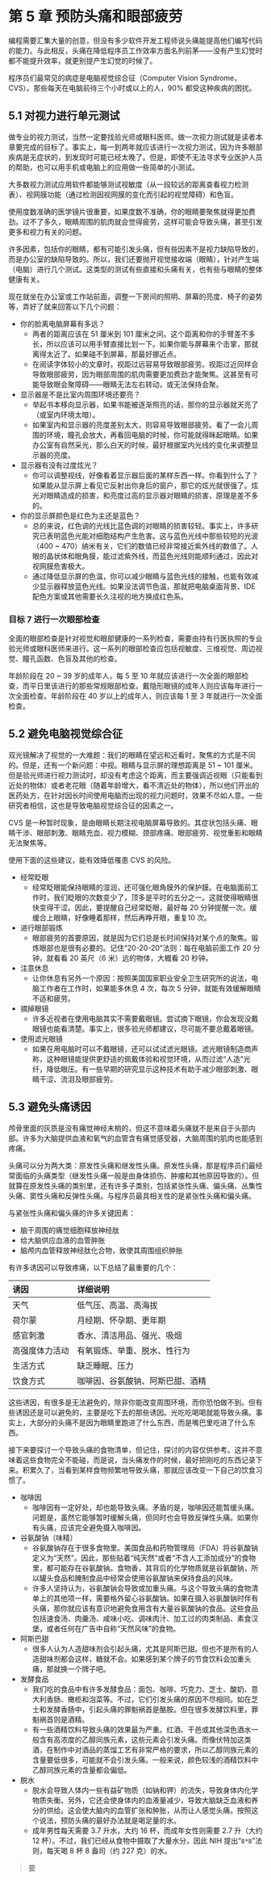 # 第 5 章 预防头痛和眼部疲劳
编程需要汇集大量的创意，但没有多少软件开发工程师说头痛能提高他们编写代码的能力。与此相反，头痛在降低程序员工作效率方面名列前茅——没有产生幻觉时都不能提升效率，就更别提产生幻觉的时候了。

程序员们最常见的病症是电脑视觉综合征（Computer Vision Syndrome，CVS）。那些每天在电脑前待三个小时或以上的人，90% 都受这种疾病的困扰。

## 5.1 对视力进行单元测试
做专业的视力测试，当然一定要找验光师或眼科医师。做一次视力测试就是读者本章要完成的目标了。事实上，每一到两年就应该进行一次视力测试，因为许多眼部疾病是无症状的，到发现时可能已经太晚了。但是，即使不无法寻求专业医护人员的帮助，也可以用手机或电脑上的应用做一些简单的小测试。

大多数视力测试应用软件都能够测试视敏度（从一段较远的距离查看视力检测表）、视网膜功能（通过检测因视网膜的变化而引起的视觉障碍）和色盲。

使用度数准确的医学镜片很重要，如果度数不准确，你的眼睛要聚焦就得更加费劲。过不了多久，眼睛周围的肌肉就会觉得疲劳，这样可能会导致头痛，甚至引发更多和视力有关的问题。

许多因素，包括你的眼睛，都有可能引发头痛，但有些因素不是视力缺陷导致的，而是办公室的缺陷导致的。所以，我们还要抛开视觉接收端（眼睛），针对产生端（电脑）进行几个测试。这类型的测试有些直接和头痛有关，也有些与眼睛的整体健康有关。

现在就坐在办公室或工作站前面，调整一下房间的照明、屏幕的亮度、椅子的姿势等，弄好了就来回答以下几个问题：
* 你的脸离电脑屏幕有多远？
    * 两者的距离应该在 51 厘米到 101 厘米之间。这个距离和你的手臂差不多长，所以应该可以用手臂直接比划一下。如果你能与屏幕来个击掌，那就离得太近了。如果碰不到屏幕，那最好挪近点。
    * 在阅读字体较小的文章时，视距过远容易导致眼部疲劳。视距过近同样会导致眼部疲劳，因为眼部周围的肌肉需要更加费劲才能聚焦。这甚至有可能导致眼会聚障碍——眼睛无法左右转动，或无法保持会聚。
* 显示器是不是比室内周围环境还要亮？
    * 举起书本移向显示器，如果书能被逐渐照亮的话，那你的显示器就天亮了（或室内环境太暗）。
    * 如果室内和显示器的亮度差别太大，则容易导致眼部疲劳。看了一会儿周围的环境，瞳孔会放大，再看回电脑的时候，你可能就得眯起眼睛。如果办公室有自然采光，那么白天的时候，最好根据室内光线的变化来调整显示器的亮度。
* 显示器有没有过度炫光？
    * 你可以调整视线，好像看着显示器后面的某样东西一样。你看到什么了？如果能从显示屏上看见它反射出你身后的窗户，那它的炫光就很强了。炫光对眼睛造成的损害，和亮度过高的显示器对眼睛的损害，原理是差不多的。
* 你的显示屏颜色是红色为主还是蓝色？
    * 总的来说，红色调的光线比蓝色调的对眼睛的损害较轻。事实上，许多研究已表明蓝色光能对细胞结构产生危害。这与蓝色光线中那些较短的光波（400 ~ 470）纳米有关，它们的数值已经非常接近紫外线的数值了。人眼的晶状体和眼角膜，能过滤紫外线，而蓝色光线则能顺利通过，因此对视网膜危害极大。
    * 通过降低显示屏的色温，你可以减少眼睛与蓝色光线的接触，也能有效减少显示器释放蓝色光线。如果没法调节色温，那就把电脑桌面背景、IDE 配色方案或其他需要长久注视的地方换成红色系。

### 目标 7 进行一次眼部检查
全面的眼部检查是针对视觉和眼部健康的一系列检查，需要由持有行医执照的专业验光师或眼科医师来进行。这一系列的眼部检查应包括视敏度、三维视觉、周边视觉、瞳孔函数、色盲及其他的检查。

年龄阶段在 20 ~ 39 岁的成年人，每 5 至 10 年就应该进行一次全面的眼部检查，而平日里该进行的那些常规眼部检查。戴隐形眼镜的成年人则应该每年进行一次全面检查。年龄阶段在 40 岁以上的成年人，则应该每 1 至 3 年就进行一次全面检查。

## 5.2 避免电脑视觉综合征
双光镜解决了视觉的一大难题：我们的眼睛在望远和近看时，聚焦的方式是不同的。但是，还有一个新问题：中视。眼睛与显示屏的理想距离是 51 ~ 101 厘米。但是验光师进行视力测试时，却没有考虑这个距离，而主要强调近视眼（只能看到近处的物体）或者老花眼（随着年龄增大，看不清近处的物体），所以他们开出的医药处方，在针对因长时间使用电脑而出现的视力问题时，效果不尽如人意。一些研究者相信，这也是导致电脑视觉综合征的因素之一。

CVS 是一种暂时现象，是由眼睛长期注视电脑屏幕导致的。其症状包括头痛、眼睛干涉、眼部刺激、眼睛充血、视力模糊、颈部疼痛、眼部疲劳、视觉重影和眼睛无法聚焦等。

使用下面的这些建议，能有效降低罹患 CVS 的风险。
* 经常眨眼
    * 经常眨眼能保持眼睛的湿润，还可强化眼角膜外的保护膜。在电脑面前工作时，我们眨眼的次数变少了，顶多是平时的五分之一。这就使得眼睛很快变得干涩。因此，要提醒自己经常眨眼，最好每 20 分钟提醒一次。缓缓合上眼睛，好像睡着那样，然后再睁开眼，重复10 次。 
* 进行眼部锻炼
    * 眼部疲劳的首要原因，就是因为它们总是长时间保持对某个点的聚焦。锻炼眼部也是很有必要的。记住“20-20-20”法则：每在电脑前面工作 20 分钟，就看看 20 英尺（6 米）远的物体，大概看 20 秒钟。 
* 注意休息
    * 让你休息有另外一个原因：按照美国国家职业安全卫生研究所的说法，电脑工作者在工作时，如果能多休息 4 次，每次 5 分钟，就能有效缓解眼睛不适和疲劳。
* 摘掉眼镜
    * 许多近视者在使用电脑其实不需要戴眼镜。尝试摘下眼镜，你会发现没戴眼镜也能看清楚。事实上，很多验光师都建议，尽可能不要总戴着眼镜。
* 使用滤光眼镜
    * 如果在用电脑时可以不戴眼镜，还可以试试滤光眼镜。滤光眼镜制造商声称，这种眼镜能提供更舒适的佩戴体验和视觉环境，从而过滤“人造”光纤，降低眼压。有一些早期的研究显示这种技术有助于减少眼部刺激、眼睛干涩、流泪及眼部疲劳。
    
## 5.3 避免头痛诱因
颅骨里面的灰质是没有痛觉神经末梢的，但这不意味着头痛就不是来自于头部内部。许多为大脑提供血液和氧气的血管含有痛觉感受器，大脑周围的肌肉也能感到疼痛。

头痛可以分为两大类：原发性头痛和继发性头痛。原发性头痛，那是程序员们最经常面临的头痛类型（继发性头痛一般是由身体损伤、肿瘤和其他原因导致的）。但就算在原发性头痛的类别里，还有许多子类别，包括紧张性头痛、偏头痛、丛集性头痛、窦性头痛和反弹性头痛。与程序员最具相关性的是紧张性头痛和偏头痛。

与紧张性头痛和偏头痛的许多关键因素：
* 脑干周围的痛觉细胞释放神经肽
* 给大脑供应血液的血管肿胀
* 脑颅内血管释放神经肽化合物，致使其周围组织肿胀

有许多诱因可以导致疼痛，以下总结了最重要的几个：

| 诱因 | 详细说明 |
| :-- | :-- |
| 天气 | 低气压、高温、高海拔 |
| 荷尔蒙 | 月经期、怀孕期、更年期 |
| 感官刺激 | 香水、清洁用品、强光、吸烟 |
| 高强度体力活动 | 有氧锻炼、举重、脱水、性行为 |
| 生活方式 | 缺乏睡眠、压力 |
| 饮食方式 | 咖啡因、谷氨酸钠、阿斯巴甜、酒精 |

这些诱因，有很多是无法避免的，除非你能改变周围环境，而你恐怕做不到。但有些诱因还是可以避免的，主要是吃下去的那些诱因。光吃吃喝喝就能导致头痛。事实上，大部分的头痛不是因为眼睛里跑进了什么东西，而是嘴巴里吃进了什么东西。

接下来要探讨一个导致头痛的食物清单，但记住，探讨的内容仅供参考。这并不意味着这些食物完全不能碰，而是说，当头痛发作的时候，最好把刚吃的东西记录下来。积累久了，当看到某样食物频繁地导致头痛，那就应该改变一下自己的饮食习惯了。
* 咖啡因
    * 咖啡因有一定好处，却也能导致头痛。矛盾的是，咖啡因还能暂缓头痛。问题是，虽然它能够暂时缓解头痛，但同时也会导致反弹性头痛。如果你有头痛，应该完全避免摄入咖啡因。
* 谷氨酸钠（味精）
    * 谷氨酸钠存在于很多食物里。美国食品和药物管理局（FDA）将谷氨酸钠定义为“天然”。因此，那些贴着“纯天然”或者“不含人工添加成分”的食物里，都可能存在谷氨酸钠。食物香，其背后的化学物质就是谷氨酸钠，所以罐头食品和腌制食品中经常会使用谷氨酸钠来保持食品的风味。
    * 许多人坚持认为，谷氨酸钠会导致或加重头痛。与这个导致头痛的食物清单上的其他项一样，需要格外留心谷氨酸钠。如果在摄入谷氨酸钠时伴有头痛，那你就应该有意识地避免食用含有大量谷氨酸钠的食品。这些食品包括速食汤、肉羹汤、咸味小吃、调味肉汁、加工过的肉类制品、素食汉堡，或者任何在广告中自称“天然风味”的食物。
* 阿斯巴甜
    * 很多人认为人造甜味剂会引起头痛，尤其是阿斯巴甜。但也不是所有的人造甜味剂都会这样，糖就不会。如果感到某个牌子的节食饮料会加重头痛，那就换一个牌子吧。
* 发酵食品
    * 我们吃的食品中有许多发酵食品：面包、咖啡、巧克力、芝士、酸奶、意大利香肠、橄榄和泡菜等。不过，它们引发头痛的原因不尽相同。如在芝士和发酵香肠中，引起头痛的罪魁祸首是酪胺。但在很多发酵饮料里，罪魁祸首则是酒精。
    * 有一些酒精饮料导致头痛的效果最为严重。红酒、干邑或其他深色酒水一般含有高浓度的乙醇同族元素，这些元素会引发头痛。而像伏特加这类酒，在制作中对酒品的蒸馏工艺有非常严格的要求，所以乙醇同族元素的含量要低很多，可能就不会引发头痛。一般来说，颜色较浅的酒精饮料中乙醇同族元素的含量都会偏低。
* 脱水
    * 脱水会导致人体内一些有益矿物质（如钠和钾）的流失，导致身体内化学物质失衡。另外，它还会使身体内的血液量减少，导致大脑缺乏血液和养分的供给。这会使大脑内的血管扩张和肿胀，从而让人感觉头痛。按照这个说法，预防头痛的最好办法就是喝足量的水。
    * 成年男性每天需要 3.7 升水，大约 16 杯，而成年女性则需要 2.7 升（大约 12 杯）。不过，我们已经从食物中摄取了大量水分，因此 NIH 提出“`8*8`”法则，每天喝 8 杯 8 盎司（约 227 克）的水。

> 要